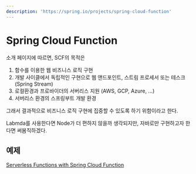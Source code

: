 ```yaml
---
description: 'https://spring.io/projects/spring-cloud-function'
---
```


# Spring Cloud Function

소개 페이지에 따르면, SCF의 목적은

1. 함수를 이용한 웹 비즈니스 로직 구현
2. 개발 사이클에서 독립적인 구현으로 웹 앤드포인트, 스트림 프로세서 또는 테스크\(Spring Stream\)
3. 로컬환경과 프로바이더의 서버리스 지원 \(AWS, GCP, Azure, ...\)
4. 서버리스 환경의 스프링부트 개발 환경

그래서 결과적으로 비즈니스 로직 구현에 집중할 수 있도록 하기 위함이라고 한다.

Labmda를 사용한다면 Node가 더 편하지 않을까 생각되지만, 자바로만 구현하고자 한다면 써봄직하겠다.

## 예제

[Serverless Functions with Spring Cloud Function](https://www.baeldung.com/spring-cloud-function)

